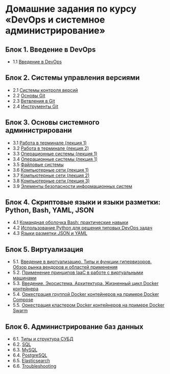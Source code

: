 # Домашние задания по курсу «DevOps и системное администрирование»

## Блок 1. Введение в DevOps
+ 1.1 [Введение в DevOps](https://github.com/AlexeyKRD/devops-netology/tree/main/01-intro-01 "Домашнее задание к занятию «1.1. Введение в DevOps»")
## Блок 2. Системы управления версиями
+ 2.1 [Системы контроля версий](https://github.com/AlexeyKRD/devops-netology/tree/main/02-git-01-vcs "Домашнее задание к занятию «2.1. Системы контроля версий.»") 
+ 2.2 [Основы Git](https://github.com/AlexeyKRD/devops-netology/tree/main/02-git-02-base)
+ 2.3 [Ветвления в Git](https://github.com/AlexeyKRD/devops-netology/tree/main/02-git-03-branching) 
+ 2.4 [Инструменты Git](https://github.com/AlexeyKRD/devops-netology/tree/main/02-git-04-tools) 
## Блок 3. Основы системного администрировани
+ 3.1 [Работа в терминале (лекция 1)](https://github.com/AlexeyKRD/devops-netology/tree/main/03-sysadmin-01-terminal)
+ 3.2 [Работа в терминале (лекция 2)](https://github.com/AlexeyKRD/devops-netology/tree/main/03-sysadmin-02-terminal)
+ 3.3 [Операционные системы (лекция 1)](https://github.com/AlexeyKRD/devops-netology/tree/main/03-sysadmin-03-os)
+ 3.4 [Операционные системы (лекция 1)](https://github.com/AlexeyKRD/devops-netology/tree/main/03-sysadmin-04-os)
+ 3.5 [Файловые системы](https://github.com/AlexeyKRD/devops-netology/tree/main/03-sysadmin-05-fs)
+ 3.6 [Компьютерные сети (лекция 1)](https://github.com/AlexeyKRD/devops-netology/tree/main/03-sysadmin-06-net)
+ 3.7 [Компьютерные сети (лекция 2)](https://github.com/AlexeyKRD/devops-netology/tree/main/03-sysadmin-07-net)
+ 3.8 [Компьютерные сети (лекция 3)](https://github.com/AlexeyKRD/devops-netology/tree/main/03-sysadmin-08-net)
+ 3.9 [Элементы безопасности информационных систем](https://github.com/AlexeyKRD/devops-netology/tree/main/03-sysadmin-09-security)
## Блок 4. Скриптовые языки и языки разметки: Python, Bash, YAML, JSON
+ 4.1 [Командная оболочка Bash: практические навыки](https://github.com/AlexeyKRD/devops-netology/tree/main/04-script-01-bash)
+ 4.2 [Использование Python для решения типовых DevOps задач](https://github.com/AlexeyKRD/devops-netology/tree/main/04-script-02-py)
+ 4.3 [Языки разметки JSON и YAML](https://github.com/AlexeyKRD/devops-netology/tree/main/04-script-03-yaml)
## Блок 5. Виртуализация
+ 5.1. [Введение в виртуализацию. Типы и функции гипервизоров. Обзор рынка вендоров и областей применения](https://github.com/AlexeyKRD/devops-netology/tree/main/05-virt-01-basics)  
+ 5.2. [Применение принципов IaaC в работе с виртуальными машинами](https://github.com/AlexeyKRD/devops-netology/tree/main/05-virt-02-iaac)  
+ 5.3. [Введение. Экосистема. Архитектура. Жизненный цикл Docker контейнера](https://github.com/AlexeyKRD/devops-netology/tree/main/05-virt-03-docker)  
+ 5.4. [Оркестрация группой Docker контейнеров на примере Docker Compose](https://github.com/AlexeyKRD/devops-netology/tree/main/05-virt-04-docker-compose)
+ 5.5. [Оркестрация кластером Docker контейнеров на примере Docker Swarm](https://github.com/AlexeyKRD/devops-netology/tree/main/05-virt-05-docker-swarm)  
## Блок 6. Администрирование баз данных
+ 6.1. [Типы и структура СУБД](https://github.com/AlexeyKRD/devops-netology/tree/main/06-db-01-basics)
+ 6.2. [SQL](06-db-02-sql)
+ 6.3. [MySQL](06-db-03-mysql)
+ 6.4. [PostgreSQL](06-db-04-postgresql)
+ 6.5. [Elasticsearch](06-db-05-elasticsearch)
+ 6.6. [Troubleshooting](06-db-06-troobleshooting)